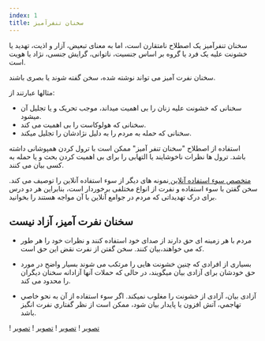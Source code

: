 ```yaml
---
index: 1
title: سخنان تنفرآمیز
---
```

سخنان تنفرآمیز یک اصطلاح نامتقارن است، اما به معنای تبعیض، آزار و اذیت، تهدید یا خشونت علیه یک فرد یا گروه بر اساس جنسیت، ناتوانی، گرایش جنسی، نژاد یا هویت است.

سخنان نفرت آمیز می تواند نوشته شده، سخن گفته شوند یا بصری باشند.

مثالها عبارتند از:

*   سخنانی که خشونت علیه زنان را بی اهمیت میداند، موجب تحریک و یا تجلیل آن میشود.
*   سخنانی که هولوکاست را بی اهمیت می کند.
*   سخنانی که حمله به مردم را به دلیل نژادشان را تجلیل میکند.

استفاده از اصطلاح "سخنان تنفر آمیز" ممکن است با ترول کردن همپوشانی داشته باشد. ترول ها نظرات ناخوشایند یا التهابی را برای بی اهمیت کردن بحث و یا حمله به کسی بیان می کنند.

[متخصص سوء استفاده آنلاین ](umbrella://communications/online-abuse/expert) نمونه های دیگر از سوء استفاده آنلاین را توصیف می کند. سخن گفتن با سوء استفاده و نفرت از انواع مختلفی برخوردار است، بنابراین هر دو درس برای درک تهدیداتی که مردم در جوامع آنلاین با آن مواجه هستند را بخوانید.

## سخنان نفرت آمیز، آزاد نیست

*   مردم با هر زمینه ای حق دارند از صدای خود استفاده کنند و نظرات خود را  هر طور که می خواهند،بیان کنند. سخن گفتن از نفرت نقض این حق است.

*   بسیاری از افرادی که چنین خشونت هایی را مرتکب می شوند بسیار واضح در مورد حق خودشان برای آزادی بیان میگویند، در حالی که حملات آنها آزادانه سخنان دیگران را محدود می کند.

*   آزادی بیان، آزادی از خشونت را مغلوب نمیکند. اگر سوء استفاده از آن به نحو خاصي تهاجمي، آتش افزون يا پايدار بيان شود، ممكن است از نظر گفتاري نفرت انگيز باشد.

! [تصویر](Hatespeech-1.png)
! [تصویر](Hatespeech-2.png)
! [تصویر](Hatespeech-3.png)
! [تصویر](Hatespeech-4.png)